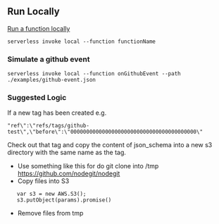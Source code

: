 ## Run Locally

[Run a function locally](https://serverless.com/framework/docs/providers/aws/cli-reference/invoke-local/#)
```
serverless invoke local --function functionName 
```

### Simulate a github event

```
serverless invoke local --function onGithubEvent --path ./examples/github-event.json
```

### Suggested Logic

If a new tag has been created e.g.
```
"ref\":\"refs/tags/github-test\",\"before\":\"0000000000000000000000000000000000000000\"
```

Check out that tag and copy the content of json_schema into a new s3 directory with the same name as the tag.

- Use something like this for do git clone into /tmp https://github.com/nodegit/nodegit
- Copy files into S3
```
   var s3 = new AWS.S3();
   s3.putObject(params).promise()
```
- Remove files from tmp
